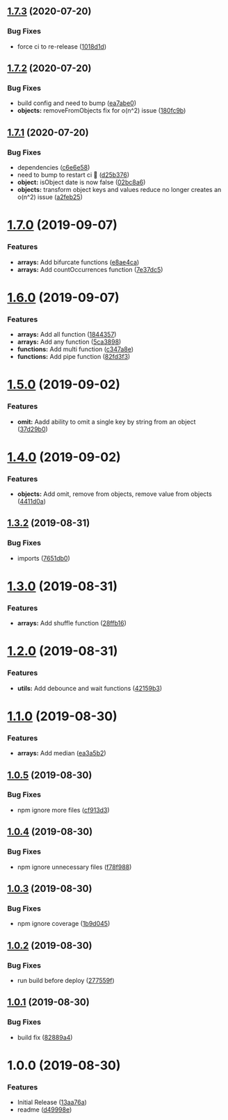 ## [1.7.3](https://github.com/JasonMatthewsDev/fjsutils/compare/v1.7.2...v1.7.3) (2020-07-20)


### Bug Fixes

* force ci to re-release ([1018d1d](https://github.com/JasonMatthewsDev/fjsutils/commit/1018d1db965238ae8e5977c336600dafdc844f0f))

## [1.7.2](https://github.com/JasonMatthewsDev/fjsutils/compare/v1.7.1...v1.7.2) (2020-07-20)


### Bug Fixes

* build config and need to bump ([ea7abe0](https://github.com/JasonMatthewsDev/fjsutils/commit/ea7abe03b1183751c48c16ebed369446a5509e11))
* **objects:** removeFromObjects fix for o(n^2) issue ([180fc9b](https://github.com/JasonMatthewsDev/fjsutils/commit/180fc9bddbc9af3a0d84f060a7fae2634992a408))

## [1.7.1](https://github.com/JasonMatthewsDev/fjsutils/compare/v1.7.0...v1.7.1) (2020-07-20)


### Bug Fixes

* dependencies ([c6e6e58](https://github.com/JasonMatthewsDev/fjsutils/commit/c6e6e58dcac000296557cb0afe4793764c482000))
* need to bump to restart ci :slightly_frowning_face: ([d25b376](https://github.com/JasonMatthewsDev/fjsutils/commit/d25b37686bdbe54172babd2210e90c2828444c38))
* **object:** isObject date is now false ([02bc8a6](https://github.com/JasonMatthewsDev/fjsutils/commit/02bc8a62e805baf0f07ebd27268172a43f9c5653))
* **objects:** transform object keys and values reduce no longer creates an o(n^2) issue ([a2feb25](https://github.com/JasonMatthewsDev/fjsutils/commit/a2feb25073e80d84dfb00a940cc4c18485582a17))

# [1.7.0](https://github.com/JasonMatthewsDev/fjsutils/compare/v1.6.0...v1.7.0) (2019-09-07)


### Features

* **arrays:** Add bifurcate functions ([e8ae4ca](https://github.com/JasonMatthewsDev/fjsutils/commit/e8ae4ca))
* **arrays:** Add countOccurrences function ([7e37dc5](https://github.com/JasonMatthewsDev/fjsutils/commit/7e37dc5))

# [1.6.0](https://github.com/JasonMatthewsDev/fjsutils/compare/v1.5.0...v1.6.0) (2019-09-07)


### Features

* **arrays:** Add all function ([1844357](https://github.com/JasonMatthewsDev/fjsutils/commit/1844357))
* **arrays:** Add any function ([5ca3898](https://github.com/JasonMatthewsDev/fjsutils/commit/5ca3898))
* **functions:** Add multi function ([c347a8e](https://github.com/JasonMatthewsDev/fjsutils/commit/c347a8e))
* **functions:** Add pipe function ([82fd3f3](https://github.com/JasonMatthewsDev/fjsutils/commit/82fd3f3))

# [1.5.0](https://github.com/JasonMatthewsDev/fjsutils/compare/v1.4.0...v1.5.0) (2019-09-02)


### Features

* **omit:** Aadd ability to omit a single key by string from an object ([37d29b0](https://github.com/JasonMatthewsDev/fjsutils/commit/37d29b0))

# [1.4.0](https://github.com/JasonMatthewsDev/fjsutils/compare/v1.3.2...v1.4.0) (2019-09-02)


### Features

* **objects:** Add omit, remove from objects, remove value from objects ([4411d0a](https://github.com/JasonMatthewsDev/fjsutils/commit/4411d0a))

## [1.3.2](https://github.com/JasonMatthewsDev/fjsutils/compare/v1.3.1...v1.3.2) (2019-08-31)


### Bug Fixes

* imports ([7651db0](https://github.com/JasonMatthewsDev/fjsutils/commit/7651db0))

# [1.3.0](https://github.com/JasonMatthewsDev/fjsutils/compare/v1.2.0...v1.3.0) (2019-08-31)


### Features

* **arrays:** Add shuffle function ([28ffb16](https://github.com/JasonMatthewsDev/fjsutils/commit/28ffb16))

# [1.2.0](https://github.com/JasonMatthewsDev/fjsutils/compare/v1.1.0...v1.2.0) (2019-08-31)


### Features

* **utils:** Add debounce and wait functions ([42159b3](https://github.com/JasonMatthewsDev/fjsutils/commit/42159b3))

# [1.1.0](https://github.com/JasonMatthewsDev/fjsutils/compare/v1.0.5...v1.1.0) (2019-08-30)


### Features

* **arrays:** Add median ([ea3a5b2](https://github.com/JasonMatthewsDev/fjsutils/commit/ea3a5b2))

## [1.0.5](https://github.com/JasonMatthewsDev/fjsutils/compare/v1.0.4...v1.0.5) (2019-08-30)


### Bug Fixes

* npm ignore more files ([cf913d3](https://github.com/JasonMatthewsDev/fjsutils/commit/cf913d3))

## [1.0.4](https://github.com/JasonMatthewsDev/fjsutils/compare/v1.0.3...v1.0.4) (2019-08-30)


### Bug Fixes

* npm ignore unnecessary files ([f78f988](https://github.com/JasonMatthewsDev/fjsutils/commit/f78f988))

## [1.0.3](https://github.com/JasonMatthewsDev/fjsutils/compare/v1.0.2...v1.0.3) (2019-08-30)


### Bug Fixes

* npm ignore coverage ([1b9d045](https://github.com/JasonMatthewsDev/fjsutils/commit/1b9d045))

## [1.0.2](https://github.com/JasonMatthewsDev/fjsutils/compare/v1.0.1...v1.0.2) (2019-08-30)


### Bug Fixes

* run build before deploy ([277559f](https://github.com/JasonMatthewsDev/fjsutils/commit/277559f))

## [1.0.1](https://github.com/JasonMatthewsDev/fjsutils/compare/v1.0.0...v1.0.1) (2019-08-30)


### Bug Fixes

* build fix ([82889a4](https://github.com/JasonMatthewsDev/fjsutils/commit/82889a4))

# 1.0.0 (2019-08-30)


### Features

* Initial Release ([13aa76a](https://github.com/JasonMatthewsDev/fjsutils/commit/13aa76a))
* readme ([d49998e](https://github.com/JasonMatthewsDev/fjsutils/commit/d49998e))
